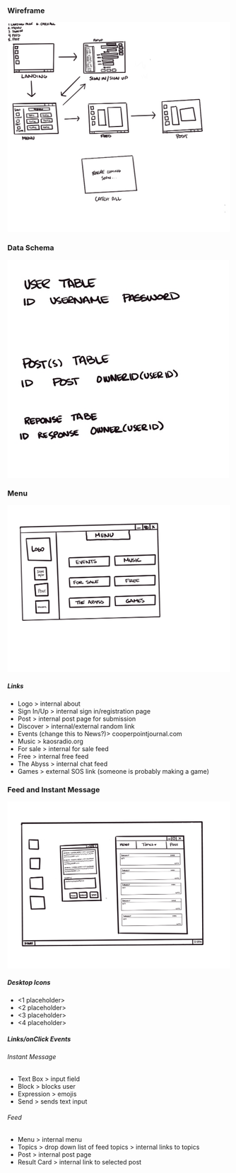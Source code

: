 ### Wireframe

![wireframe.jpg](images%2Fwireframe.jpg)

### Data Schema

![dataSchema.jpg](images%2FdataSchema.jpg)

### Menu

![menu.jpg](images%2Fmenu.jpg)

##### Links 
- Logo > internal about
- Sign In/Up > internal sign in/registration page
- Post > internal post page for submission
- Discover > internal/external random link
- Events (change this to News?)> cooperpointjournal.com
- Music > kaosradio.org
- For sale > internal for sale feed
- Free > internal free feed
- The Abyss > internal chat feed
- Games > external SOS link (someone is probably making a game)

### Feed and Instant Message

![feed.jpg](images%2Ffeed.jpg)

##### Desktop Icons
- <1 placeholder>
- <2 placeholder>
- <3 placeholder>
- <4 placeholder>

##### Links/onClick Events
###### Instant Message
- Text Box > input field
- Block > blocks user
- Expression > emojis
- Send > sends text input
###### Feed
- Menu > internal menu
- Topics > drop down list of feed topics > internal links to topics
- Post > internal post page
- Result Card > internal link to selected post